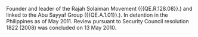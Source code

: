  Founder and leader of the Rajah Solaiman Movement ({{QE.R.128.08}}.) and linked to 
the Abu Sayyaf Group ({{QE.A.1.01}}.). In detention in the Philippines as of May 
2011. Review pursuant to Security Council resolution 1822 (2008) was concluded 
on 13 May 2010. 
